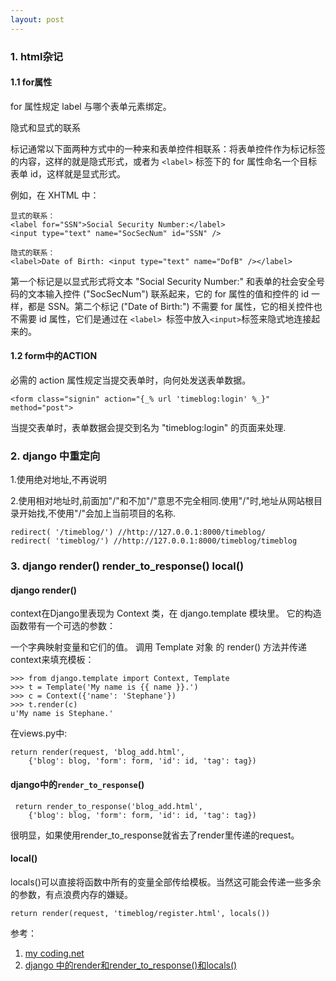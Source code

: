```yaml
---
layout: post
---
```


### 1. html杂记

#### 1.1 for属性

for 属性规定 label 与哪个表单元素绑定。

隐式和显式的联系

标记通常以下面两种方式中的一种来和表单控件相联系：将表单控件作为标记标签的内容，这样的就是隐式形式，或者为 `<label>` 标签下的 for 属性命名一个目标表单 id，这样就是显式形式。

例如，在 XHTML 中：

	显式的联系：
	<label for="SSN">Social Security Number:</label>
	<input type="text" name="SocSecNum" id="SSN" />

	隐式的联系：
	<label>Date of Birth: <input type="text" name="DofB" /></label>

第一个标记是以显式形式将文本 "Social Security Number:" 和表单的社会安全号码的文本输入控件 ("SocSecNum") 联系起来，它的 for 属性的值和控件的 id 一样，都是 SSN。第二个标记 ("Date of Birth:") 不需要 for 属性，它的相关控件也不需要 id 属性，它们是通过在 `<label> `标签中放入` <input> `标签来隐式地连接起来的。

#### 1.2 form中的ACTION

必需的 action 属性规定当提交表单时，向何处发送表单数据。

	<form class="signin" action="{_% url 'timeblog:login' %_}" method="post">

当提交表单时，表单数据会提交到名为 "timeblog:login" 的页面来处理.


### 2. django 中重定向

1.使用绝对地址,不再说明

2.使用相对地址时,前面加"/"和不加"/"意思不完全相同.使用"/"时,地址从网站根目录开始找,不使用"/"会加上当前项目的名称.

	redirect( '/timeblog/') //http://127.0.0.1:8000/timeblog/
	redirect( 'timeblog/') //http://127.0.0.1:8000/timeblog/timeblog

### 3. django render() render_to_response() local()

#### django render()
context在Django里表现为 Context 类，在 django.template 模块里。 它的构造函数带有一个可选的参数：

一个字典映射变量和它们的值。 调用 Template 对象 的 render() 方法并传递context来填充模板：

	>>> from django.template import Context, Template  
	>>> t = Template('My name is {{ name }}.')  
	>>> c = Context({'name': 'Stephane'})  
	>>> t.render(c)  
	u'My name is Stephane.'

在views.py中:
	
	return render(request, 'blog_add.html', 
		{'blog': blog, 'form': form, 'id': id, 'tag': tag})

#### django中的`render_to_response`()
	
	 return render_to_response('blog_add.html', 
		{'blog': blog, 'form': form, 'id': id, 'tag': tag})

很明显，如果使用render_to_response就省去了render里传递的request。

#### local()

locals()可以直接将函数中所有的变量全部传给模板。当然这可能会传递一些多余的参数，有点浪费内存的嫌疑。

	return render(request, 'timeblog/register.html', locals())


参考：

1. [my coding.net](http://zhwa3232.coding.me/baibingqianlan.github.io/)
2. [django 中的render和render_to_response()和locals()](https://blog.csdn.net/uwenhao2008/article/details/80675370)

